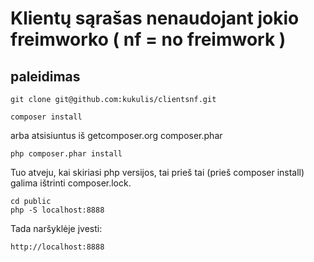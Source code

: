 # Klientų sąrašas nenaudojant jokio freimworko ( nf = no freimwork )

## paleidimas

    git clone git@github.com:kukulis/clientsnf.git

    composer install 

arba atsisiuntus iš getcomposer.org composer.phar

    php composer.phar install

Tuo atveju, kai skiriasi php versijos, tai prieš tai (prieš composer install) galima ištrinti  composer.lock.


    cd public
    php -S localhost:8888

Tada naršyklėje įvesti:

    http://localhost:8888

